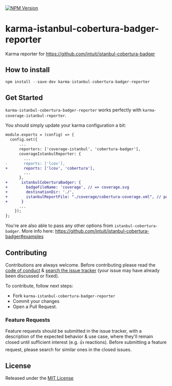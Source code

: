 <a href='https://www.npmjs.com/package/karma-istanbul-cobertura-badger-reporter'>
  <img src='https://img.shields.io/npm/v/karma-istanbul-cobertura-badger-reporter.svg?v=0' alt='NPM Version' />
</a>
  
# karma-istanbul-cobertura-badger-reporter
Karma reporter for https://github.com/intuit/istanbul-cobertura-badger

## How to install
```js
npm install --save-dev karma-istanbul-cobertura-badger-reporter
```

## Get Started
``karma-istanbul-cobertura-badger-reporter`` works perfectly with ``karma-coverage-istanbul-reporter``. 

You should simply update your karma configuration a bit:

```diff
module.exports = (config) => {
  config.set({
      ...
      reporters: ['coverage-istanbul', 'cobertura-badger'],
      coverageIstanbulReporter: {
        ...
-       reports: ['lcov'],
+       reports: ['lcov', 'cobertura'],
        ...
      },
+      istanbulCoberturaBadger: {
+        badgeFileName: 'coverage', // => coverage.svg
+        destinationDir: './',
+        istanbulReportFile: "./coverage/cobertura-coverage.xml", // path to cobertura xml report 
+      }
      ...
    });
};
```

You're are also able to pass any other options from ``istanbul-cobertura-badger``. More info here: https://github.com/intuit/istanbul-cobertura-badger#examples

## Contributing
Contributions are always welcome.
Before contributing please read the [code of conduct](https://js.foundation/community/code-of-conduct) &
[search the issue tracker](https://github.com/eugeneford/karma-istanbul-cobertura-badger-reporter/issues) (your issue may have already been discussed or fixed).

To contribute, follow next steps:
* Fork ``karma-istanbul-cobertura-badger-reporter``
* Commit your changes
* Open a Pull Request.

### Feature Requests
Feature requests should be submitted in the issue tracker, with a description
of the expected behavior & use case, where they'll remain closed until sufficient interest (e.g. :+1: reactions).
Before submitting a feature request, please search for similar ones in the closed issues.

## License
Released under the [MIT License](https://github.com/eugeneford/karma-istanbul-cobertura-badger-reporter/blob/master/LICENSE)
